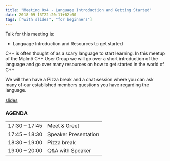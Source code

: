 ```yaml
---
title: "Meeting 0x4 - Language Introduction and Getting Started"
date: 2018-09-13T22:20:11+02:00
tags: ["with slides", "for beginners"]
---
```


Talk for this meeting is:
- Language Introduction and Resources to get started

C++ is often thought of as a scary language to start learning. In this meetup of the Malmö C++ User Group we will go over a short introduction of the language and go over many resources on how to get started in the world of C++

We will then have a Pizza break and a chat session where you can ask many of our established members questions you have regarding the language.

[slides](https://speakerdeck.com/olafurw/language-introduction-and-getting-started)


### AGENDA

|               |              |
|---------------|--------------|
| 17:30 – 17:45 | Meet & Greet |
| 17:45 – 18:30 | Speaker Presentation |
| 18:30 – 19:00 | Pizza break   |
| 19:00 – 20:00 | Q&A with Speaker          |